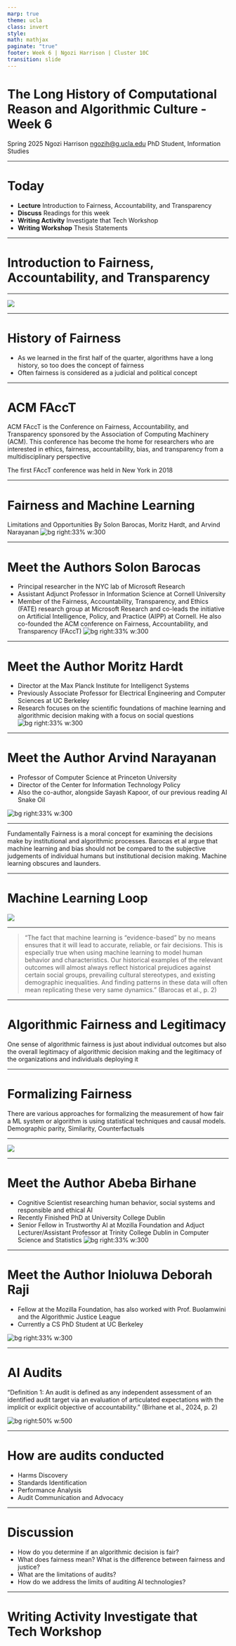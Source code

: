 ```yaml
---
marp: true
theme: ucla
class: invert
style: 
math: mathjax
paginate: "true"
footer: Week 6 | Ngozi Harrison | Cluster 10C
transition: slide
---
```



# The Long History of Computational Reason and Algorithmic Culture - Week 6

Spring 2025
Ngozi Harrison 
ngozih@g.ucla.edu
PhD Student, Information Studies

---
# Today
- **Lecture** Introduction to Fairness, Accountability, and Transparency
- **Discuss** Readings for this week
- **Writing Activity** Investigate that Tech Workshop
- **Writing Workshop** Thesis Statements

---
# Introduction to Fairness, Accountability, and Transparency



---

![](ngozi-presentations/images/Pasted%20image%2020250411082856.png)


---
# History of Fairness
- As we learned in the first half of the quarter, algorithms have a long history, so too does the concept of fairness
- Often fairness is considered as a judicial and political concept

---
# ACM FAccT
ACM FAccT is the Conference on Fairness, Accountability, and Transparency sponsored by the Association of Computing Machinery (ACM). This conference has become the home for researchers who are interested in ethics, fairness, accountability, bias, and transparency from a multidisciplinary perspective

The first FAccT conference was held in New York in 2018


---
# Fairness and Machine Learning
Limitations and Opportunities
By Solon Barocas, Moritz Hardt, and Arvind Narayanan
![bg right:33% w:300](ngozi-presentations/images/Pasted%20image%2020250509075836.png)


---
# Meet the Authors Solon Barocas
- Principal researcher in the NYC lab of Microsoft Research
- Assistant Adjunct Professor in Information Science at Cornell University
- Member of the Fairness, Accountability, Transparency, and Ethics (FATE) research group at Microsoft Research and co-leads the initiative on Artificial Intelligence, Policy, and Practice (AIPP) at Cornell. He also co-founded the ACM conference on Fairness, Accountability, and Transparency (FAccT)
![bg right:33% w:300](ngozi-presentations/images/Pasted%20image%2020250509074744.png)

---
# Meet the Author Moritz Hardt
- Director at the Max Planck Institute for Intelligenct Systems
- Previously Associate Professor for Electrical Engineering and Computer Sciences at UC Berkeley
- Research focuses on the scientific foundations of machine learning and algorithmic decision making with a focus on social questions
![bg right:33% w:300](ngozi-presentations/images/Pasted%20image%2020250509075308.png)

---
# Meet the Author Arvind Narayanan
- Professor of Computer Science at Princeton University
- Director of the Center for Information Technology Policy
- Also the co-author, alongside Sayash Kapoor, of our previous reading AI Snake Oil


![bg right:33% w:300](ngozi-presentations/images/Pasted%20image%2020250509075401.png)

---
Fundamentally Fairness is a moral concept for examining the decisions make by institutional and algorithmic processes. Barocas et al argue that machine learning and bias should not be compared to the subjective judgements of individual humans but institutional decision making. Machine learning obscures and launders. 


---
# Machine Learning Loop

![](ngozi-presentations/images/Pasted%20image%2020250509083059.png)

---
> “The fact that machine learning is “evidence-based” by no means ensures that it will lead to accurate, reliable, or fair decisions. This is especially true when using machine learning to model human behavior and characteristics. Our historical examples of the relevant outcomes will almost always reflect historical prejudices against certain social groups, prevailing cultural stereotypes, and existing demographic inequalities. And finding patterns in these data will often mean replicating these very same dynamics.” (Barocas et al., p. 2)

---
# Algorithmic Fairness and Legitimacy
One sense of algorithmic fairness is just about individual outcomes but also the overall legitimacy of algorithmic decision making and the legitimacy of the organizations and individuals deploying it


---
# Formalizing Fairness
There are various approaches for formalizing the measurement of how fair a ML system or algorithm is using statistical techniques and causal models. 
Demographic parity, Similarity, Counterfactuals

---
![](ngozi-presentations/images/Pasted%20image%2020250509081009.png)

---
# Meet the Author Abeba Birhane
- Cognitive Scientist researching human behavior, social systems and responsible and ethical AI
- Recently Finished PhD at University College Dublin 
- Senior Fellow in Trustworthy AI at Mozilla Foundation and Adjuct Lecturer/Assistant Professor at Trinity College Dublin in Computer Science and Statistics
![bg right:33% w:300](ngozi-presentations/images/Pasted%20image%2020250509084940.png)


---
# Meet the Author Inioluwa Deborah Raji
- Fellow at the Mozilla Foundation, has also worked with Prof. Buolamwini and the Algorithmic Justice League
- Currently a CS PhD Student at UC Berkeley

![bg right:33% w:300](ngozi-presentations/images/Pasted%20image%2020250509085039.png)


---
# AI Audits
“Definition 1: An audit is defined as any independent assessment of an identified audit target via an evaluation of articulated expectations with the implicit or explicit objective of accountability.” (Birhane et al., 2024, p. 2)

![bg right:50% w:500](ngozi-presentations/images/Pasted%20image%2020250509084228.png)

---
# How are audits conducted
- Harms Discovery
- Standards Identification
- Performance Analysis
- Audit Communication and Advocacy

---
# **Discussion** 
- How do you determine if an algorithmic decision is fair?
- What does fairness mean? What is the difference between fairness and justice?
- What are the limitations of audits?
- How do we address the limits of auditing AI technologies?

---
# **Writing Activity** Investigate that Tech Workshop